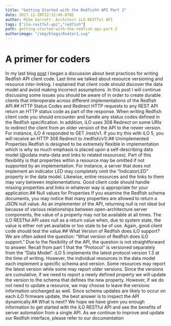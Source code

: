 ```yaml
---
title: "Getting Started with the Redfish® API Part 2"
date: 2017-11-20T22:32:49.078Z
author: Mike Garrett- Architect iLO RESTful API 
tags: ["ilo-restful-api","redfish"]
path: getting-started-with-the-redfish-api-part-2
authorimage: "/img/blogs/Avatar1.svg"
---
```

# **A primer for coders**

In my last blog [post](/blog/getting-started-with-ilo-restful-api-redfish-api-conformance) I began a discussion about best practices for writing Redfish API client code.  Last time we talked about resource versioning and resource inter-linking.  I explained that client code should discover the data model and avoid making incorrect assumptions.  In this post I will continue discussing some issues you should be aware of in order to create durable clients that interoperate across different implementations of the Redfish API.## HTTP Status Codes and Redirect
HTTP requests to any REST API return an HTTP status code as part of the response.  When writing Redfish client code you should encounter and handle any status codes defined in the Redfish specification.  In addition, iLO uses 308 Redirect on some URIs to redirect the client from an older version of the API to the newer version.  For instance, iLO 4 responded to GET /rest/v1.  If you try this with iLO 5, you will receive an HTTP 308 Redirect to /redfish/v1/.## Unimplemented Properties
Redfish is designed to be extremely flexible in implementation which is why so much emphasis is placed upon a self-describing data model (@odata meta-data and links to related resources).  Part of this flexibility is that properties within a resource may be omitted if not supported by an implementation.  For instance, a server that does not implement an indicator LED may completely omit the “IndicatorLED” property in the data model.  Likewise, entire resources and the links to them may vary between implementations.  Good client code should handle missing properties and links in whatever way is appropriate for your application.## Null values for Properties
If you examine the Redfish schema documents, you may notice that many properties are allowed to return a JSON null value.  As an implementer of the API, returning null is not ideal but because of various relationships between open-architecture server components, the value of a property may not be available at all times.  The iLO RESTful API  uses null as a return value when, due to system state, the value is either not yet available or too stale to be of use.  Again, good client code should test the value.## What Version of Redfish does iLO support?
We are often asked the question:  “What version of Redfish does iLO support.”  Due to the flexibility of the API, the question is not straightforward to answer.  Recall from part 1 that the “Protocol” is versioned separately from the “Data Model”.  iLO 5 implements the latest protocol version 1.3 at the time of writing.  However, the individual resources in the data model each implement a specific schema and version.  Some resources may report the latest version while some may report older versions.  Since the versions are cumulative, if we need to report a newly defined property we will update the version to the schema that defines the new property.  However, if we do not need to update a resource, we may choose to leave the versions information unchanged as well.  Since schema updates are likely to occur on each iLO firmware update, the best answer is to inspect the API dynamically.## What is next?
We hope we have given you enough information to get started with the iLO RESTful API and see the benefits of server automation from a single API. As we continue to improve and update our Redfish interface, please refer to our documentation 